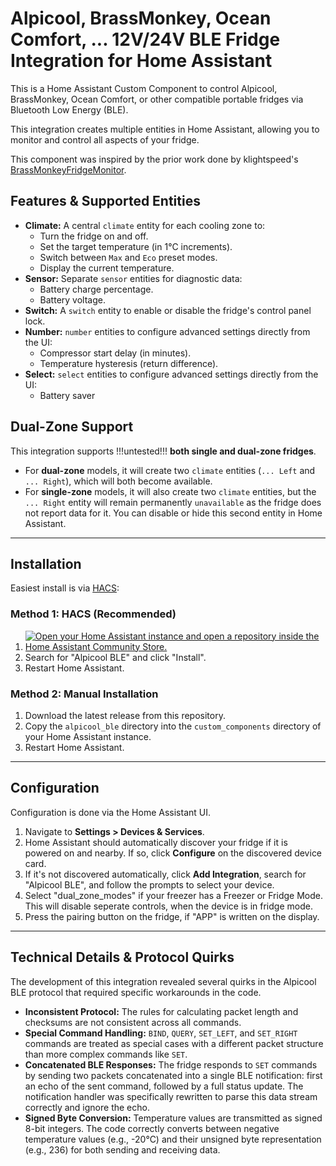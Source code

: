 # Alpicool, BrassMonkey, Ocean Comfort, ... 12V/24V BLE Fridge Integration for Home Assistant

This is a Home Assistant Custom Component to control Alpicool, BrassMonkey, Ocean Comfort, or other compatible portable fridges via Bluetooth Low Energy (BLE).

This integration creates multiple entities in Home Assistant, allowing you to monitor and control all aspects of your fridge.

This component was inspired by the prior work done by klightspeed's [BrassMonkeyFridgeMonitor](https://github.com/klightspeed/BrassMonkeyFridgeMonitor).

## Features & Supported Entities

* **Climate:** A central `climate` entity for each cooling zone to:
    * Turn the fridge on and off.
    * Set the target temperature (in 1°C increments).
    * Switch between `Max` and `Eco` preset modes.
    * Display the current temperature.
* **Sensor:** Separate `sensor` entities for diagnostic data:
    * Battery charge percentage.
    * Battery voltage.
* **Switch:** A `switch` entity to enable or disable the fridge's control panel lock.
* **Number:** `number` entities to configure advanced settings directly from the UI:
    * Compressor start delay (in minutes).
    * Temperature hysteresis (return difference).
* **Select:** `select` entities to configure advanced settings directly from the UI:
    * Battery saver

## Dual-Zone Support
This integration supports !!!untested!!! **both single and dual-zone fridges**. 

* For **dual-zone** models, it will create two `climate` entities (`... Left` and `... Right`), which will both become available.
* For **single-zone** models, it will also create two `climate` entities, but the `... Right` entity will remain permanently `unavailable` as the fridge does not report data for it. You can disable or hide this second entity in Home Assistant.

***
## Installation

Easiest install is via [HACS](https://hacs.xyz/):

### Method 1: HACS (Recommended)
1.  [![Open your Home Assistant instance and open a repository inside the Home Assistant Community Store.](https://my.home-assistant.io/badges/hacs_repository.svg)](https://my.home-assistant.io/redirect/hacs_repository/?owner=Gruni22&repository=alpicool_ha_ble&category=integration)
4.  Search for "Alpicool BLE" and click "Install".
5.  Restart Home Assistant.

### Method 2: Manual Installation
1.  Download the latest release from this repository.
2.  Copy the `alpicool_ble` directory into the `custom_components` directory of your Home Assistant instance.
3.  Restart Home Assistant.

***
## Configuration

Configuration is done via the Home Assistant UI.

1.  Navigate to **Settings > Devices & Services**.
2.  Home Assistant should automatically discover your fridge if it is powered on and nearby. If so, click **Configure** on the discovered device card.
3.  If it's not discovered automatically, click **Add Integration**, search for "Alpicool BLE", and follow the prompts to select your device.
4.  Select "dual_zone_modes" if your freezer has a Freezer or Fridge Mode. This will disable seperate controls, when the device is in fridge mode.
5.  Press the pairing button on the fridge, if "APP" is written on the display.

***
## Technical Details & Protocol Quirks

The development of this integration revealed several quirks in the Alpicool BLE protocol that required specific workarounds in the code.

* **Inconsistent Protocol:** The rules for calculating packet length and checksums are not consistent across all commands.
* **Special Command Handling:** `BIND`, `QUERY`, `SET_LEFT`, and `SET_RIGHT` commands are treated as special cases with a different packet structure than more complex commands like `SET`.
* **Concatenated BLE Responses:** The fridge responds to `SET` commands by sending two packets concatenated into a single BLE notification: first an echo of the sent command, followed by a full status update. The notification handler was specifically rewritten to parse this data stream correctly and ignore the echo.
* **Signed Byte Conversion:** Temperature values are transmitted as signed 8-bit integers. The code correctly converts between negative temperature values (e.g., -20°C) and their unsigned byte representation (e.g., 236) for both sending and receiving data.
